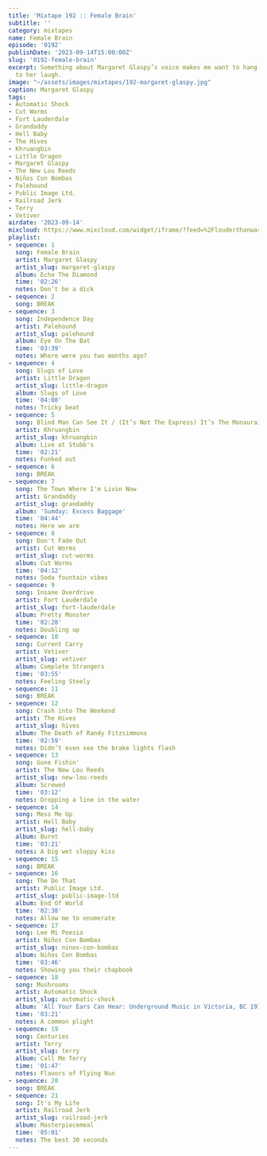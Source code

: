 ```yaml
---
title: 'Mixtape 192 :: Female Brain'
subtitle: ''
category: mixtapes
name: Female Brain
episode: '0192'
publishDate: '2023-09-14T15:00:00Z'
slug: '0192-female-brain'
excerpt: Something about Margaret Glaspy’s voice makes me want to hang out and listen
  to her laugh.
image: "~/assets/images/mixtapes/192-margaret-glaspy.jpg"
caption: Margaret Glaspy
tags:
- Automatic Shock
- Cut Worms
- Fort Lauderdale
- Grandaddy
- Hell Baby
- The Hives
- Khruangbin
- Little Dragon
- Margaret Glaspy
- The New Lou Reeds
- Niños Con Bombas
- Palehound
- Public Image Ltd.
- Railroad Jerk
- Terry
- Vetiver
airdate: '2023-09-14'
mixcloud: https://www.mixcloud.com/widget/iframe/?feed=%2Flouderthanwar%2Fthe-mixtape-192-female-brain-2023-09-14%2F&hide_artwork=1&hide_cover=1
playlist:
- sequence: 1
  song: Female Brain
  artist: Margaret Glaspy
  artist_slug: margaret-glaspy
  album: Echo The Diamond
  time: '02:26'
  notes: Don’t be a dick
- sequence: 2
  song: BREAK
- sequence: 3
  song: Independence Day
  artist: Palehound
  artist_slug: palehound
  album: Eye On The Bat
  time: '03:39'
  notes: Where were you two months ago?
- sequence: 4
  song: Slugs of Love
  artist: Little Dragon
  artist_slug: little-dragon
  album: Slugs of Love
  time: '04:08'
  notes: Tricky beat
- sequence: 5
  song: Blind Man Can See It / (It’s Not The Express) It’s The Monaurail
  artist: Khruangbin
  artist_slug: khruangbin
  album: Live at Stubb's
  time: '02:21'
  notes: Funked out
- sequence: 6
  song: BREAK
- sequence: 7
  song: The Town Where I'm Livin Now
  artist: Grandaddy
  artist_slug: grandaddy
  album: 'Sumday: Excess Baggage'
  time: '04:44'
  notes: Here we are
- sequence: 8
  song: Don't Fade Out
  artist: Cut Worms
  artist_slug: cut-worms
  album: Cut Worms
  time: '04:12'
  notes: Soda fountain vibes
- sequence: 9
  song: Insane Overdrive
  artist: Fort Lauderdale
  artist_slug: fort-lauderdale
  album: Pretty Monster
  time: '02:28'
  notes: Doubling up
- sequence: 10
  song: Current Carry
  artist: Vetiver
  artist_slug: vetiver
  album: Complete Strangers
  time: '03:55'
  notes: Feeling Steely
- sequence: 11
  song: BREAK
- sequence: 12
  song: Crash into The Weekend
  artist: The Hives
  artist_slug: hives
  album: The Death of Randy Fitzsimmons
  time: '02:59'
  notes: Didn’t even see the brake lights flash
- sequence: 13
  song: Gone Fishin'
  artist: The New Lou Reeds
  artist_slug: new-lou-reeds
  album: Screwed
  time: '03:12'
  notes: Dropping a line in the water
- sequence: 14
  song: Mess Me Up
  artist: Hell Baby
  artist_slug: hell-baby
  album: Burnt
  time: '03:21'
  notes: A big wet sloppy kiss
- sequence: 15
  song: BREAK
- sequence: 16
  song: The Do That
  artist: Public Image Ltd.
  artist_slug: public-image-ltd
  album: End Of World
  time: '02:38'
  notes: Allow me to enumerate
- sequence: 17
  song: Lee Mi Poesia
  artist: Niños Con Bombas
  artist_slug: ninos-con-bombas
  album: Niños Con Bombas
  time: '03:46'
  notes: Showing you their chapbook
- sequence: 18
  song: Mushrooms
  artist: Automatic Shock
  artist_slug: automatic-shock
  album: 'All Your Ears Can Hear: Underground Music in Victoria, BC 1978-1984'
  time: '03:21'
  notes: A common plight
- sequence: 19
  song: Centuries
  artist: Terry
  artist_slug: terry
  album: Call Me Terry
  time: '01:47'
  notes: Flavors of Flying Nun
- sequence: 20
  song: BREAK
- sequence: 21
  song: It's My Life
  artist: Railroad Jerk
  artist_slug: railroad-jerk
  album: Masterpiecemeal
  time: '05:01'
  notes: The best 30 seconds
---
```


